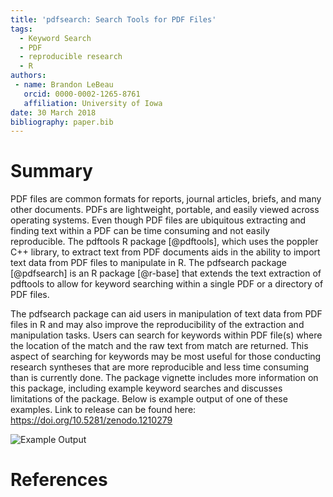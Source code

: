 ```yaml
---
title: 'pdfsearch: Search Tools for PDF Files'
tags:
  - Keyword Search
  - PDF
  - reproducible research
  - R
authors:
 - name: Brandon LeBeau
   orcid: 0000-0002-1265-8761
   affiliation: University of Iowa
date: 30 March 2018
bibliography: paper.bib
---
```


# Summary

PDF files are common formats for reports, journal articles, briefs, and many other documents. PDFs are lightweight, portable, and easily viewed across operating systems. Even though PDF files are ubiquitous extracting and finding text within a PDF can be time consuming and not easily reproducible. The pdftools R package [@pdftools], which uses the poppler C++ library, to extract text from PDF documents aids in the ability to import text data from PDF files to manipulate in R. The pdfsearch package [@pdfsearch] is an R package [@r-base] that extends the text extraction of pdftools to allow for keyword searching within a single PDF or a directory of PDF files.

The pdfsearch package can aid users in manipulation of text data from PDF files in R and may also improve the reproducibility of the extraction and manipulation tasks. Users can search for keywords within PDF file(s) where the location of the match and the raw text from match are returned. This aspect of searching for keywords may be most useful for those conducting research syntheses that are more reproducible and less time consuming than is currently done. The package vignette includes more information on this package, including example keyword searches and discusses limitations of the package. Below is example output of one of these examples. Link to release can be found here: <https://doi.org/10.5281/zenodo.1210279>

![Example Output](joss.png)

# References
